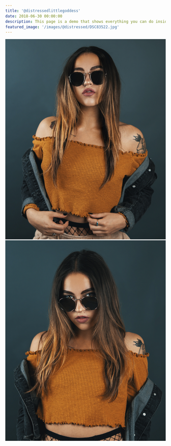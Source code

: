 ```yaml
---
title: '@distressedlittlegoddess'
date: 2018-06-30 00:00:00
description: This page is a demo that shows everything you can do inside portfolio and blog posts.
featured_image: '/images/@distressed/DSC83522.jpg'
---
```


<div class="gallery" data-columns="3">
	<img src="/images/@distressed/DSC8367.jpg">
	<img src="/images/@distressed/DSC83522.jpg">
</div>
